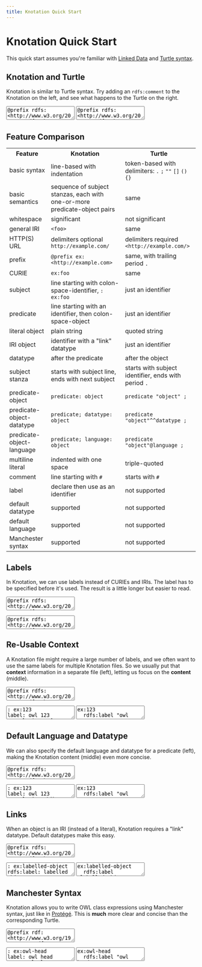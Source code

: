 ```yaml
---
title: Knotation Quick Start
---
```


# Knotation Quick Start

This quick start assumes you're familiar with [Linked Data](http://linkeddata.org) and [Turtle syntax](https://en.wikipedia.org/wiki/Turtle_(syntax) ).

<script src="assets/js/knotation_editor.js"></script>


## Knotation and Turtle

Knotation is similar to Turtle syntax. Try adding an `rdfs:comment` to the Knotation on the left, and see what happens to the Turtle on the right.

<div id="ex_1" class="examples halves">
<textarea id="ex_1_kn">
@prefix rdfs: <http://www.w3.org/2000/01/rdf-schema#>
@prefix ex: <https://example.com/>

: ex:123
rdfs:label: owl 123
ex:translation; @fr: hibou 123
ex:has-wingspan; ex:inches: 22
ex:description: White face,
 light brown head and upper body,
 dark banding on wings.

# Lines starting with "#" are comments</textarea>

<textarea id="ex_1_ttl">
@prefix rdfs: <http://www.w3.org/2000/01/rdf-schema#> .
@prefix ex: <https://example.com/> .

ex:123
  rdfs:label "owl 123" ;
  ex:translation "hibou 123"@fr ;
  ex:has-wingspan "22"^^ex:inches ;
  ex:text """White face,
light brown head and upper body,
dark banding on wings.""" .

# Lines starting with "#" are comments</textarea>
</div>

<script>
var ex_1_kn = org.knotation.editor.core.fromSelector('#ex_1_kn', {mode: 'knotation'});
var ex_1_ttl = org.knotation.editor.core.fromSelector('#ex_1_ttl', {mode: 'turtle'});
ex_1_ttl.setOption('readOnly', true);
org.knotation.editor.core.linked([ex_1_kn, ex_1_ttl]);
</script>


## Feature Comparison

<table class="table">
  <tr>
    <th>Feature</th>
    <th>Knotation</th>
    <th>Turtle</th>
  </tr>

  <tr>
    <td>basic syntax</td>
    <td>line-based with indentation</td>
    <td>token-based with delimiters: <code>.</code> <code>;</code> <code>""</code> <code>[]</code> <code>()</code> <code>{}</code></td>
  </tr>

  <tr>
    <td>basic semantics</td>
    <td>sequence of subject stanzas, each with one-or-more predicate-object pairs</td>
    <td>same</td>
  </tr>

  <tr>
    <td>whitespace</td>
    <td>significant</td>
    <td>not significant</td>
  </tr>

  <tr>
    <td>general IRI</td>
    <td><code>&lt;foo&gt;</code></td>
    <td>same</td>
  </tr>

  <tr>
    <td>HTTP(S) URL</td>
    <td>delimiters optional <code>http://example.com/</code></td>
    <td>delimiters required <code>&lt;http://example.com/&gt;</code></td>
  </tr>

  <tr>
    <td>prefix</td>
    <td><code>@prefix ex: &lt;http://example.com&gt;</code></td>
    <td>same, with trailing period <code>.</code></td>
  </tr>

  <tr>
    <td>CURIE</td>
    <td><code>ex:foo</code></td>
    <td>same</td>
  </tr>

  <tr>
    <td>subject</td>
    <td>line starting with colon-space-identifier, <code>: ex:foo</code></td>
    <td>just an identifier</td>
  </tr>

  <tr>
    <td>predicate</td>
    <td>line starting with an identifier, then colon-space-object</td>
    <td>just an identifier</td>
  </tr>

  <tr>
    <td>literal object</td>
    <td>plain string</td>
    <td>quoted string</td>
  </tr>

  <tr>
    <td>IRI object</td>
    <td>identifier with a "link" datatype</td>
    <td>just an identifier</td>
  </tr>

  <tr>
    <td>datatype</td>
    <td>after the predicate</td>
    <td>after the object</td>
  </tr>

  <tr>
    <td>subject stanza</td>
    <td>starts with subject line, ends with next subject</td>
    <td>starts with subject identifier, ends with period <code>.</code></td>
  </tr>

  <tr>
    <td>predicate-object</td>
    <td><code>predicate: object</code></td>
    <td><code>predicate "object" ;</code></td>
  </tr>

  <tr>
    <td>predicate-object-datatype</td>
    <td><code>predicate; datatype: object</code></td>
    <td><code>predicate "object"^^datatype ;</code></td>
  </tr>

  <tr>
    <td>predicate-object-language</td>
    <td><code>predicate; language: object</code></td>
    <td><code>predicate "object"@language ;</code></td>
  </tr>

  <tr>
    <td>multiline literal</td>
    <td>indented with one space</td>
    <td>triple-quoted</td>
  </tr>

  <tr>
    <td>comment</td>
    <td>line starting with <code>#</code></td>
    <td>starts with <code>#</code></td>
  </tr>

  <tr>
    <td>label</td>
    <td>declare then use as an identifier</td>
    <td>not supported</td>
  </tr>

  <tr>
    <td>default datatype</td>
    <td>supported</td>
    <td>not supported</td>
  </tr>

  <tr>
    <td>default language</td>
    <td>supported</td>
    <td>not supported</td>
  </tr>

  <tr>
    <td>Manchester syntax</td>
    <td>supported</td>
    <td>not supported</td>
  </tr>
</table>


## Labels

In Knotation, we can use labels instead of CURIEs and IRIs. The label has to be specified before it's used. The result is a little longer but easier to read.

<div id="ex_2" class="examples halves">
<textarea id="ex_2_kn">
@prefix rdfs: <http://www.w3.org/2000/01/rdf-schema#>
@prefix ex: <https://example.com/>

: rdfs:label
rdfs:label: label

: ex:translation
label: translation

: ex:inches
label: inches

: ex:has-wingspan
label: has wingspan

: ex:123
label: owl 123
translation; @fr: hibou 123
has wingspan; inches: 22</textarea>

<textarea id="ex_2_ttl">
@prefix rdfs: <http://www.w3.org/2000/01/rdf-schema#> .
@prefix ex: <https://example.com/> .

rdfs:label
  rdfs:label "label" .

ex:translation
  rdfs:label "translation" .

ex:inches
  rdfs:label "inches" .

ex:has-wingspan
  rdfs:label "has wingspan" .

ex:123
  rdfs:label "owl 123" ;
  ex:translation "hibou 123"@fr ;
  ex:has-wingspan "22"^^ex:inches .</textarea>
</div>

<script>
var ex_2_kn = org.knotation.editor.core.fromSelector('#ex_2_kn', {mode: 'knotation'});
var ex_2_ttl = org.knotation.editor.core.fromSelector('#ex_2_ttl', {mode: 'turtle'});
ex_2_ttl.setOption('readOnly', true);
org.knotation.editor.core.linked([ex_2_kn, ex_2_ttl]);
</script>


## Re-Usable Context

A Knotation file might require a large number of labels, and we often want to use the same labels for multiple Knotation files. So we usually put that **context** information in a separate file (left), letting us focus on the **content** (middle).

<div id="ex_3" class="examples thirds">
<textarea id="ex_3_env">
@prefix rdfs: <http://www.w3.org/2000/01/rdf-schema#>
@prefix ex: <https://example.com/>

: rdfs:label
rdfs:label: label

: ex:translation
label: translation

: ex:inches
label: inches

: ex:has-wingspan
label: has wingspan</textarea>

<textarea id="ex_3_kn">
: ex:123
label: owl 123
translation; @fr: hibou 123
has wingspan; inches: 22</textarea>

<textarea id="ex_3_ttl">
ex:123
  rdfs:label "owl 123" ;
  ex:translation "hibou 123"@fr ;
  ex:has-wingspan "22"^^ex:inches .</textarea>
</div>

<script>
var ex_3_env = org.knotation.editor.core.fromSelector('#ex_3_env', {mode: 'knotation'});
var ex_3_kn = org.knotation.editor.core.fromSelector('#ex_3_kn', {mode: 'knotation'});
var ex_3_ttl = org.knotation.editor.core.fromSelector('#ex_3_ttl', {mode: 'turtle'});
ex_3_ttl.setOption('readOnly', true);
org.knotation.editor.core.linked([ex_3_env, ex_3_kn, ex_3_ttl]);
</script>


## Default Language and Datatype

We can also specify the default language and datatype for a predicate (left), making the Knotation content (middle) even more concise.

<div id="ex_4" class="examples thirds">
<textarea id="ex_4_env">
@prefix rdfs: <http://www.w3.org/2000/01/rdf-schema#>
@prefix kn: <https://knotation.org/>
@prefix ex: <https://example.com/>

: rdfs:label
rdfs:label: label

: kn:datatype/link
label: link

: kn:predicate/default-language
label: default language

: kn:predicate/default-datatype
label: default datatype
default datatype; link: link

: ex:translation
label: translation
default language: fr

: ex:inches
label: inches

: ex:has-wingspan
label: has wingspan
default datatype: inches</textarea>

<textarea id="ex_4_kn">
: ex:123
label: owl 123
translation: hibou 123
has wingspan: 22</textarea>

<textarea id="ex_4_ttl">
ex:123
  rdfs:label "owl 123" ;
  ex:translation "hibou 123"@fr ;
  ex:has-wingspan "22"^^ex:inches .</textarea>
</div>

<script>
var ex_4_env = org.knotation.editor.core.fromSelector('#ex_4_env', {mode: 'knotation'});
var ex_4_kn = org.knotation.editor.core.fromSelector('#ex_4_kn', {mode: 'knotation'});
var ex_4_ttl = org.knotation.editor.core.fromSelector('#ex_4_ttl', {mode: 'turtle'});
ex_4_ttl.setOption('readOnly', true);
org.knotation.editor.core.linked([ex_4_env, ex_4_kn, ex_4_ttl]);
</script>


## Links

When an object is an IRI (instead of a literal), Knotation requires a "link" datatype. Default datatypes make this easy.

<div id="ex_5" class="examples thirds">
<textarea id="ex_5_env">
@prefix rdfs: <http://www.w3.org/2000/01/rdf-schema#>
@prefix knd: <https://knotation.org/datatype/>
@prefix knp: <https://knotation.org/predicate/>
@prefix ex: <https://example.com/>

: rdfs:label
rdfs:label: label

: knd:link
rdfs:label: link

: knp:default-datatype
label: default datatype
default datatype; link: link

: ex:has-label-link
label: has label link
default datatype: link

: ex:has-curie-link
label: has CURIE link
default datatype: link

: ex:has-httpurl-link
label: has HTTP URL link
default datatype: link

: ex:has-iri-link
label: has IRI link
default datatype: link</textarea>

<textarea id="ex_5_kn">
: ex:labelled-object
rdfs:label: labelled object

: ex:some-subject
has label link: labelled object
has CURIE link: ex:curie-object
has HTTP URL link: http://example.com/url-object
has IRI link: <urn:ietf:rfc:2648>
ex:no-default; link: ex:curie-object</textarea>

<textarea id="ex_5_ttl">
ex:labelled-object
  rdfs:label "labelled object" .

ex:some-subject
  ex:has-label-link ex:labelled-object ;
  ex:has-curie-link ex:curie-object ;
  ex:has-httpurl-link <http://example.com/url-object> ;
  ex:has-iri-link <urn:ietf:rfc:2648> ;
  ex:no-default ex:curie-object .</textarea>
</div>

<script>
var ex_5_env = org.knotation.editor.core.fromSelector('#ex_5_env', {mode: 'knotation'});
var ex_5_kn = org.knotation.editor.core.fromSelector('#ex_5_kn', {mode: 'knotation'});
var ex_5_ttl = org.knotation.editor.core.fromSelector('#ex_5_ttl', {mode: 'turtle'});
ex_5_ttl.setOption('readOnly', true);
org.knotation.editor.core.linked([ex_5_env, ex_5_kn, ex_5_ttl]);
</script>


## Manchester Syntax

Knotation allows you to write OWL class expressions using Manchester syntax, just like in [Protégé](https://protege.stanford.edu). This is **much** more clear and concise than the corresponding Turtle.

<div id="ex_6" class="examples thirds">
<textarea id="ex_6_env">
@prefix rdf: <http://www.w3.org/1999/02/22-rdf-syntax-ns#>
@prefix rdfs: <http://www.w3.org/2000/01/rdf-schema#>
@prefix owl: <http://www.w3.org/2002/07/owl#>
@prefix obo: <http://purl.obolibrary.org/obo/>
@prefix knd: <https://knotation.org/datatype/>
@prefix knp: <https://knotation.org/predicate/>
@prefix ex: <https://example.com/>

: rdfs:label
rdfs:label: label

: knd:link
label: link

: knd:omn
label: OWL Manchester Syntax

: knp:default-datatype
label: default datatype
default datatype; link: link

: rdf:type
label: type
default datatype: link

: rdfs:subClassOf
label: subclass of
default datatype: OWL Manchester Syntax

: obo:RO_0002162
label: in taxon

: obo:NCBITaxon_56313
label: Tyto alba

: obo:UBERON_0000033
label: head</textarea>

<textarea id="ex_6_kn">
: ex:owl-head
label: owl head
type: owl:Class
subclass of: head and ('in taxon' some 'Tyto alba')</textarea>

<textarea id="ex_6_ttl">
ex:owl-head
  rdfs:label "owl head" ;
  rdf:type owl:Class ;
  rdfs:subClassOf [
    rdf:type owl:Class ;
    owl:intersectionOf (
      obo:UBERON_0000033
      [
        rdf:type owl:Restriction ;
        owl:onProperty obo:RO_0002162 ;
        owl:someValuesFrom obo:NCBITaxon_56313 ;
      ]
    ) ;
  ] .</textarea>
</div>

<script>
var ex_6_env = org.knotation.editor.core.fromSelector('#ex_6_env', {mode: 'knotation'});
var ex_6_kn = org.knotation.editor.core.fromSelector('#ex_6_kn', {mode: 'knotation'});
var ex_6_ttl = org.knotation.editor.core.fromSelector('#ex_6_ttl', {mode: 'turtle'});
ex_6_ttl.setOption('readOnly', true);
org.knotation.editor.core.linked([ex_6_env, ex_6_kn, ex_6_ttl]);
</script>
